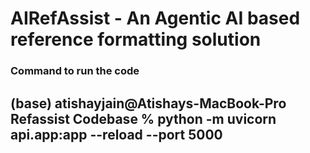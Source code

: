 # AIRefAssist - An Agentic AI based reference formatting solution

### Command to run the code 

## (base) atishayjain@Atishays-MacBook-Pro Refassist Codebase % python -m uvicorn api.app:app --reload --port 5000